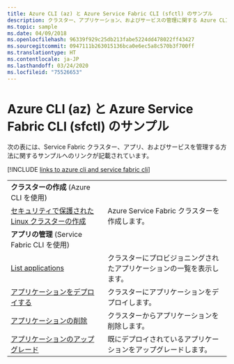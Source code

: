 ```yaml
---
title: Azure CLI (az) と Azure Service Fabric CLI (sfctl) のサンプル
description: クラスター、アプリケーション、およびサービスの管理に関する Azure CLI (az) および Azure Service Fabric CLI (sfctl) のサンプル。
ms.topic: sample
ms.date: 04/09/2018
ms.openlocfilehash: 96339f929c25db213fabe5224dd478022ff43427
ms.sourcegitcommit: 0947111b263015136bca0e6ec5a8c570b3f700ff
ms.translationtype: HT
ms.contentlocale: ja-JP
ms.lasthandoff: 03/24/2020
ms.locfileid: "75526653"
---
```

# <a name="azure-cli-az-and-azure-service-fabric-cli-sfctl-samples"></a>Azure CLI (az) と Azure Service Fabric CLI (sfctl) のサンプル

次の表には、Service Fabric クラスター、アプリ、およびサービスを管理する方法に関するサンプルへのリンクが記載されています。

[!INCLUDE [links to azure cli and service fabric cli](../../includes/service-fabric-sfctl.md)]

| | |
|-|-|
| **クラスターの作成** (Azure CLI を使用)||
| [セキュリティで保護された Linux クラスターの作成](./scripts/cli-create-cluster.md)| Azure Service Fabric クラスターを作成します。 |
| **アプリの管理** (Service Fabric CLI を使用)||
| [List applications](./scripts/sfctl-list-applications.md)| クラスターにプロビジョニングされたアプリケーションの一覧を表示します。|
| [アプリケーションをデプロイする](./scripts/cli-deploy-application.md)| クラスターにアプリケーションをデプロイします。|
| [アプリケーションの削除](./scripts/cli-remove-application.md)| クラスターからアプリケーションを削除します。|
| [アプリケーションのアップグレード](./scripts/sfctl-upgrade-application.md)| 既にデプロイされているアプリケーションをアップグレードします。|
